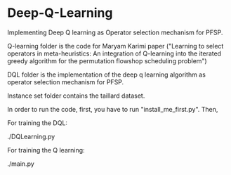 # Deep-Q-Learning
Implementing Deep Q learning as Operator selection mechanism for PFSP.


Q-learning folder is the code for Maryam Karimi paper ("Learning to select operators in meta-heuristics: An integration of
Q-learning into the iterated greedy algorithm for the permutation flowshop scheduling problem")


DQL folder is the implementation of the deep q learning algorithm as operator selection mechanism for PFSP. 





Instance set folder contains the taillard dataset. 


In order to run the code, first, you have to run "install_me_first.py". Then, 


For training the DQL:


./DQLearning.py


For training the Q learning:


./main.py

